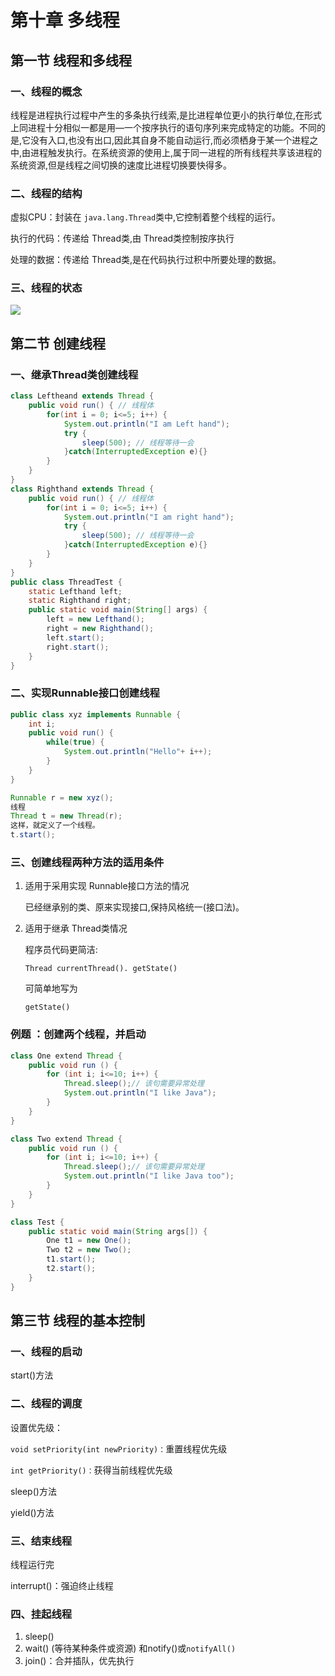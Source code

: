 # 第十章 多线程

## 第一节 线程和多线程

### 一、线程的概念 

线程是进程执行过程中产生的多条执行线索,是比进程单位更小的执行单位,在形式上同进程十分相似一都是用—一个按序执行的语句序列来完成特定的功能。不同的是,它没有入口,也没有出口,因此其自身不能自动运行,而必须栖身于某一个进程之中,由进程触发执行。在系统资源的使用上,属于同一进程的所有线程共享该进程的系统资源,但是线程之间切换的速度比进程切换要快得多。 

###  二、线程的结构 

 虚拟CPU：封装在 `java.lang.Thread`类中,它控制着整个线程的运行。 

执行的代码：传递给 Thread类,由 Thread类控制按序执行 

处理的数据：传递给 Thread类,是在代码执行过积中所要处理的数据。 

### 三、线程的状态

![](F:\自考\Java语言程序设计（一）\img\2020-08-20_100800.png)

## 第二节 创建线程

### 一、继承Thread类创建线程

```java
class Leftheand extends Thread {
	public void run() { // 线程体
		for(int i = 0; i<=5; i++) {
			System.out.println("I am Left hand");
			try {
				sleep(500); // 线程等待一会
			}catch(InterruptedException e){}
		}
	}
}
class Righthand extends Thread {
	public void run() { // 线程体
		for(int i = 0; i<=5; i++) {
			System.out.println("I am right hand");
			try {
				sleep(500); // 线程等待一会
			}catch(InterruptedException e){}
		}
	}
}
public class ThreadTest {
    static Lefthand left;
    static Righthand right;
    public static void main(String[] args) {
        left = new Lefthand();
        right = new Righthand();
        left.start();
        right.start();
    }
}
```

### 二、实现Runnable接口创建线程

```java
public class xyz implements Runnable {
	int i;
	public void run() {
		while(true) {
			System.out.println("Hello"+ i++);
		}
	}
} 

Runnable r = new xyz();
线程
Thread t = new Thread(r);
这样，就定义了一个线程。
t.start();
```

### 三、创建线程两种方法的适用条件 

1. 适用于采用实现 Runnable接口方法的情况

   已经继承别的类、原来实现接口,保持风格统一(接口法)。

2. 适用于继承 Thread类情况 

   程序员代码更简洁: 

   `Thread currentThread(). getState() `

   可简单地写为 

   `getState() `

### 例题 ：创建两个线程，并启动

```java
class One extend Thread {
	public void run () {
		for (int i; i<=10; i++) {
			Thread.sleep();// 该句需要异常处理
			System.out.println("I like Java");
		}
	}
}

class Two extend Thread {
	public void run () {
		for (int i; i<=10; i++) {
			Thread.sleep();// 该句需要异常处理
			System.out.println("I like Java too");
		}
	}
}

class Test {
	public static void main(String args[]) {
		One t1 = new One();
		Two t2 = new Two();
		t1.start();
		t2.start();
	}
}
```

## 第三节 线程的基本控制

### 一、线程的启动

start()方法

### 二、线程的调度

设置优先级：

`void setPriority(int newPriority)：`重置线程优先级

`int getPriority()：`获得当前线程优先级

sleep()方法

yield()方法

### 三、结束线程

线程运行完

interrupt()：强迫终止线程

### 四、挂起线程

1. sleep()
2. wait() (等待某种条件或资源)  和notify()或`notifyAll()`
3. join()：合并插队，优先执行

